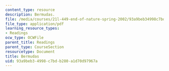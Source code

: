 ```yaml
---
content_type: resource
description: Bermudas.
file: /media/courses/21l-449-end-of-nature-spring-2002/93a9beb34998c7bdb280a1d70d97967a_lecture4c.pdf
file_type: application/pdf
learning_resource_types:
- Readings
ocw_type: OCWFile
parent_title: Readings
parent_type: CourseSection
resourcetype: Document
title: Bermudas
uid: 93a9beb3-4998-c7bd-b280-a1d70d97967a
---
```

